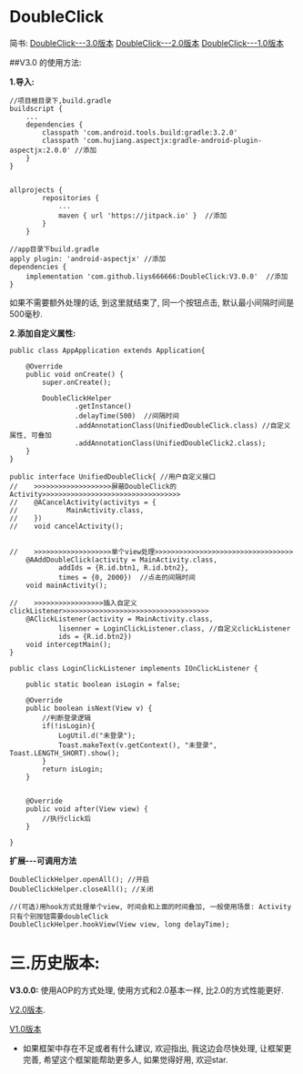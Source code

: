 # DoubleClick

简书: 
[DoubleClick---3.0版本](https://www.jianshu.com/p/daac21821c43)
[DoubleClick---2.0版本](https://www.jianshu.com/p/df0ef3866cc1)
[DoubleClick---1.0版本](https://www.jianshu.com/p/7f3e5c8b8643)

##V3.0 的使用方法: 

**1.导入:**
```
//项目根目录下,build.gradle
buildscript {
    ...
    dependencies {
        classpath 'com.android.tools.build:gradle:3.2.0'
        classpath 'com.hujiang.aspectjx:gradle-android-plugin-aspectjx:2.0.0' //添加
    }
}


allprojects {
		repositories {
			...
			maven { url 'https://jitpack.io' }  //添加
		}
	}
```
```
//app目录下build.gradle
apply plugin: 'android-aspectjx' //添加
dependencies {
    implementation 'com.github.liys666666:DoubleClick:V3.0.0'  //添加
}
```
如果不需要额外处理的话, 到这里就结束了, 同一个按钮点击, 默认最小间隔时间是500毫秒.

**2.添加自定义属性:**
```
public class AppApplication extends Application{

    @Override
    public void onCreate() {
        super.onCreate();

        DoubleClickHelper
                .getInstance()
                .delayTime(500)  //间隔时间
                .addAnnotationClass(UnifiedDoubleClick.class) //自定义属性, 可叠加
                .addAnnotationClass(UnifiedDoubleClick2.class);
    }
}
```

```
public interface UnifiedDoubleClick{ //用户自定义接口
//    >>>>>>>>>>>>>>>>>>>屏蔽DoubleClick的Activity>>>>>>>>>>>>>>>>>>>>>>>>>>>>>>>>>>
//    @ACancelActivity(activitys = {
//            MainActivity.class,
//    })
//    void cancelActivity();


//    >>>>>>>>>>>>>>>>>>>单个view处理>>>>>>>>>>>>>>>>>>>>>>>>>>>>>>>>>>
    @AAddDoubleClick(activity = MainActivity.class,
            addIds = {R.id.btn1, R.id.btn2},
            times = {0, 2000})  //点击的间隔时间
    void mainActivity();

//    >>>>>>>>>>>>>>>>>插入自定义clickListener>>>>>>>>>>>>>>>>>>>>>>>>>>>>>>>>>>>>
    @AClickListener(activity = MainActivity.class,
            lisenner = LoginClickListener.class, //自定义clickListener
            ids = {R.id.btn2})
    void interceptMain();
}
```


```
public class LoginClickListener implements IOnClickListener {

    public static boolean isLogin = false;

    @Override
    public boolean isNext(View v) {
        //判断登录逻辑
        if(!isLogin){
            LogUtil.d("未登录");
            Toast.makeText(v.getContext(), "未登录", Toast.LENGTH_SHORT).show();
        }
        return isLogin;
    }


    @Override
    public void after(View view) {
        //执行click后
    }

}

```

**扩展---可调用方法**	
```
DoubleClickHelper.openAll(); //开启
DoubleClickHelper.closeAll(); //关闭

//(可选)用hook方式处理单个view, 时间会和上面的时间叠加, 一般使用场景: Activity只有个别按钮需要doubleClick
DoubleClickHelper.hookView(View view, long delayTime); 
```


# 三.历史版本:
**V3.0.0:**	
使用AOP的方式处理, 使用方式和2.0基本一样, 比2.0的方式性能更好.

[V2.0版本](https://github.com/liys666666/DoubleClick/blob/master/README2.0.6.md).

[V1.0版本](https://github.com/liys666666/DoubleClick/blob/master/README1.0.4.md)

* 如果框架中存在不足或者有什么建议, 欢迎指出, 我这边会尽快处理, 让框架更完善, 希望这个框架能帮助更多人, 如果觉得好用, 欢迎star.

